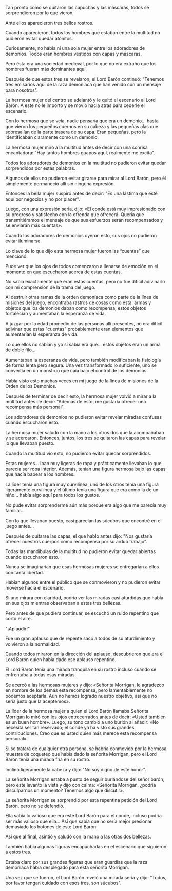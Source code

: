 
Tan pronto como se quitaron las capuchas y las máscaras, todos se sorprendieron por lo que vieron.

Ante ellos aparecieron tres bellos rostros.

Cuando aparecieron, todos los hombres que estaban entre la multitud no pudieron evitar quedar atónitos.

Curiosamente, no había ni una sola mujer entre los adoradores de demonios. Todos eran hombres vestidos con capas y máscaras.

Pero ésta era una sociedad medieval, por lo que no era extraño que los hombres fueran más dominantes aquí.

Después de que estos tres se revelaron, el Lord Barón continuó: "Tenemos tres emisarios aquí de la raza demoníaca que han venido con un mensaje para nosotros".

La hermosa mujer del centro se adelantó y le quitó el escenario al Lord Barón. A este no le importó y se movió hacia atrás para cederle el escenario.

Con lo hermosa que se veía, nadie pensaría que era un demonio... hasta que vieron los pequeños cuernos en su cabeza y las pequeñas alas que sobresalían de la parte trasera de su capa. Eran pequeñas, pero la identificaban claramente como un demonio.

La hermosa mujer miró a la multitud antes de decir con una sonrisa encantadora: "Hay tantos hombres guapos aquí, realmente me excita".

Todos los adoradores de demonios en la multitud no pudieron evitar quedar sorprendidos por estas palabras.

Algunos de ellos no pudieron evitar girarse para mirar al Lord Barón, pero él simplemente permaneció allí sin ninguna expresión.

Entonces la bella mujer suspiró antes de decir: "Es una lástima que esté aquí por negocios y no por placer".

Luego, con una expresión seria, dijo: «El conde está muy impresionado con su progreso y satisfecho con la ofrenda que ofrecerá. Quería que transmitiéramos el mensaje de que sus esfuerzos serán recompensados ​​y se enviarán más cuentas».

Cuando los adoradores de demonios oyeron esto, sus ojos no pudieron evitar iluminarse.

Lo clave de lo que dijo esta hermosa mujer fueron las “cuentas” que mencionó.

Pude ver que los ojos de todos comenzaron a llenarse de emoción en el momento en que escucharon acerca de estas cuentas.

No sabía exactamente qué eran estas cuentas, pero no fue difícil adivinarlo con mi comprensión de la trama del juego.

Al destruir otras ramas de la orden demoníaca como parte de la línea de misiones del juego, encontraba rastros de cosas como esta: armas y objetos que los demonios daban como recompensa; estos objetos fortalecían y aumentaban la esperanza de vida.

A juzgar por la edad promedio de las personas allí presentes, no era difícil adivinar que estas "cuentas" probablemente eran elementos que aumentarían la esperanza de vida.

Lo que ellos no sabían y yo sí sabía era que… estos objetos eran un arma de doble filo…

Aumentaban la esperanza de vida, pero también modificaban la fisiología de forma lenta pero segura. Una vez transformado lo suficiente, uno se convertía en un monstruo que caía bajo el control de los demonios.

Había visto esto muchas veces en mi juego de la línea de misiones de la Orden de los Demonios.

Después de terminar de decir esto, la hermosa mujer volvió a mirar a la multitud antes de decir: "Además de esto, me gustaría ofrecer una recompensa más personal".

Los adoradores de demonios no pudieron evitar revelar miradas confusas cuando escucharon esto.

La hermosa mujer saludó con la mano a los otros dos que la acompañaban y se acercaron. Entonces, juntos, los tres se quitaron las capas para revelar lo que llevaban puesto.

Cuando la multitud vio esto, no pudieron evitar quedar sorprendidos.

Estas mujeres… iban muy ligeras de ropa y prácticamente llevaban lo que parecía ser ropa interior. Además, tenían una figura hermosa bajo las capas que hacía babear a los hombres.

La líder tenía una figura muy curvilínea, uno de los otros tenía una figura ligeramente curvilínea y el último tenía una figura que era como la de un niño… había algo aquí para todos los gustos.

No pude evitar sorprenderme aún más porque era algo que me parecía muy familiar…

Con lo que llevaban puesto, casi parecían las súcubos que encontré en el juego antes...

Después de quitarse las capas, el que habló antes dijo: "Nos gustaría ofrecer nuestros cuerpos como recompensa por su arduo trabajo".

Todas las mandíbulas de la multitud no pudieron evitar quedar abiertas cuando escucharon esto.

Nunca se imaginarían que esas hermosas mujeres se entregarían a ellos con tanta libertad.

Habían algunos entre el público que se conmovieron y no pudieron evitar moverse hacia el escenario.

Si uno mirara con claridad, podría ver las miradas casi aturdidas que había en sus ojos mientras observaban a estas tres bellezas.

Pero antes de que pudiera continuar, se escuchó un ruido repentino que cortó el aire.

"¡Aplaudir!"

Fue un gran aplauso que de repente sacó a todos de su aturdimiento y volvieron a la normalidad.

Cuando todos miraron en la dirección del aplauso, descubrieron que era el Lord Barón quien había dado ese aplauso repentino.

El Lord Barón tenía una mirada tranquila en su rostro incluso cuando se enfrentaba a todas esas miradas.

Se acercó a las hermosas mujeres y dijo: «Señorita Morrigan, le agradezco en nombre de los demás esta recompensa, pero lamentablemente no podemos aceptarla. Aún no hemos logrado nuestro objetivo, así que no sería justo que la aceptemos».

La líder de la hermosa mujer a quien el Lord Barón llamaba Señorita Morrigan lo miró con los ojos entrecerrados antes de decir: «Usted también es un buen hombre». Luego, su tono cambió a uno burlón al añadir: «No necesita ser tan reservado; el conde ya ha visto sus grandes contribuciones. Creo que es usted quien más merece esta recompensa personal».

Si se tratara de cualquier otra persona, se habría conmovido por la hermosa muestra de coqueteo que había dado la señorita Morrigan, pero el Lord Barón tenía una mirada fría en su rostro.

Inclinó ligeramente la cabeza y dijo: "No soy digno de este honor".

La señorita Morrigan estaba a punto de seguir burlándose del señor barón, pero este levantó la vista y dijo con calma: «Señorita Morrigan, ¿podría disculparnos un momento? Tenemos algo que discutir».

La señorita Morrigan se sorprendió por esta repentina petición del Lord Barón, pero no se defendió.

Ella sabía lo valioso que era este Lord Barón para el conde, incluso podría ser más valioso que ella... Así que sabía que no sería mejor presionar demasiado los botones de este Lord Barón.

Así que al final, asintió y saludó con la mano a las otras dos bellezas.

También había algunas figuras encapuchadas en el escenario que siguieron a estos tres.

Estaba claro por sus grandes figuras que eran guardias que la raza demoníaca había desplegado para esta señorita Morrigan.

Una vez que se fueron, el Lord Barón reveló una mirada seria y dijo: "Todos, por favor tengan cuidado con esos tres, son súcubos".